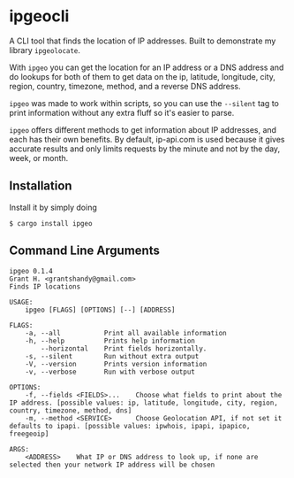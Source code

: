 # ipgeocli
A CLI tool that finds the location of IP addresses. Built to demonstrate my library `ipgeolocate`.


With `ipgeo` you can get the location for an IP address or a DNS address and do lookups for both of them to get data on the ip, latitude, longitude, city, region, country, timezone, method, and a reverse DNS address.


`ipgeo` was made to work within scripts, so you can use the `--silent` tag to print information without any extra fluff so it's easier to parse.


`ipgeo` offers different methods to get information about IP addresses, and each has their own benefits. By default, ip-api.com is used because it gives accurate results and only limits requests by the minute and not by the day, week, or month.


## Installation
Install it by simply doing
```
$ cargo install ipgeo
```

## Command Line Arguments
```
ipgeo 0.1.4
Grant H. <grantshandy@gmail.com>
Finds IP locations

USAGE:
    ipgeo [FLAGS] [OPTIONS] [--] [ADDRESS]

FLAGS:
    -a, --all           Print all available information
    -h, --help          Prints help information
        --horizontal    Print fields horizontally.
    -s, --silent        Run without extra output
    -V, --version       Prints version information
    -v, --verbose       Run with verbose output

OPTIONS:
    -f, --fields <FIELDS>...    Choose what fields to print about the IP address. [possible values: ip, latitude, longitude, city, region, country, timezone, method, dns]
    -m, --method <SERVICE>      Choose Geolocation API, if not set it defaults to ipapi. [possible values: ipwhois, ipapi, ipapico, freegeoip]

ARGS:
    <ADDRESS>    What IP or DNS address to look up, if none are selected then your network IP address will be chosen
```
